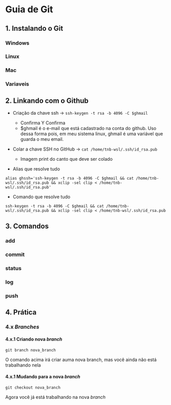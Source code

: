 # Guia de Git
## 1. Instalando o Git
### Windows
### Linux
### Mac
### Variaveis
## 2. Linkando com o Github
- Criação da chave ssh -> `ssh-keygen -t rsa -b 4096 -C $ghmail`
    - Confirma Y Confirma
    - $ghmail é o e-mail que está cadastrado na conta do github. Uso dessa forma pois, em meu sistema linux, ghmail é uma variável que guarda o meu email.

- Colar a chave SSH no GitHub -> `cat /home/tnb-wsl/.ssh/id_rsa.pub`
    - Imagem print do canto que deve ser colado

- Alias que resolve tudo
```
alias ghssh='ssh-keygen -t rsa -b 4096 -C $ghmail && cat /home/tnb-wsl/.ssh/id_rsa.pub && xclip -sel clip < /home/tnb-wsl/.ssh/id_rsa.pub'

```
- Comando que resolve tudo

```
ssh-keygen -t rsa -b 4096 -C $ghmail && cat /home/tnb-wsl/.ssh/id_rsa.pub && xclip -sel clip < /home/tnb-wsl/.ssh/id_rsa.pub
```

## 3. Comandos
### add
### commit
### status
### log
### push
## 4. Prática 
### 4.x *Branches*
#### 4.x.1 Criando nova *branch*
```
git branch nova_branch
```
O comando acima irá criar auma nova branch, mas você ainda não está trabalhando nela

#### 4.x.1 Mudando para a nova *branch*
```
git checkout nova_branch
```
Agora você já está trabalhando na nova *branch*
